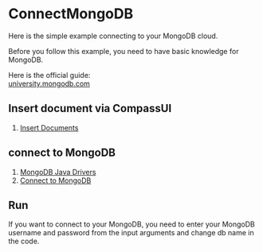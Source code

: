 # ConnectMongoDB
Here is the simple example connecting to your MongoDB cloud.

Before you follow this example, you need to have basic knowledge for MongoDB. 

Here is the official guide:  
[university.mongodb.com](university.mongodb.com)

## Insert document via CompassUI  
1. [Insert Documents](http://docs.mongodb.com/compass/master/documents/insert/)

## connect to MongoDB
1. [MongoDB Java Drivers](https://mongodb.github.io/mongo-java-driver/)
2. [Connect to MongoDB](https://mongodb.github.io/mongo-java-driver/3.12/driver/tutorials/connect-to-mongodb/)

## Run
If you want to connect to your MongoDB, you need to enter your MongoDB username and password from the input arguments and change db name in the code.  